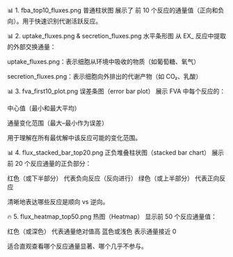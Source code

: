 📊 1. fba_top10_fluxes.png
普通柱状图
展示了 前 10 个反应的通量值（正向和负向）。用于快速识别代谢活跃反应。

📊 2. uptake_fluxes.png & secretion_fluxes.png
水平条形图
从 EX_ 反应中提取的外部交换通量：

uptake_fluxes.png：表示细胞从环境中吸收的物质（如葡萄糖、氧气）

secretion_fluxes.png：表示细胞向外排出的代谢产物（如 CO₂、乳酸）

📊 3. fva_first10_plot.png
误差条图（error bar plot）
展示 FVA 中每个反应的：

中心值（最小和最大平均）

通量变化范围（最大–最小作为误差）

用于理解在所有最优解中该反应可能的变化范围。

📊 4. flux_stacked_bar_top20.png
正负堆叠柱状图（stacked bar chart）
展示 前 20 个反应通量的正负部分：

红色（或下半部分）	代表负向反应（反向进行）
绿色（或上半部分）	代表正向反应

清晰地表达哪些反应是顺向 vs 逆向。

🔥 5. flux_heatmap_top50.png
热图（Heatmap）
显示前 50 个反应通量值：

红色（或深色）	代表通量绝对值高
蓝色或浅色	表示通量接近 0

适合直观查看哪个反应通量显著、哪个几乎不参与。

